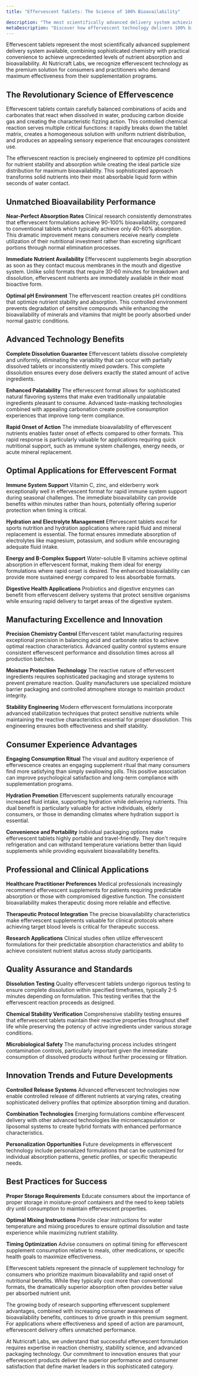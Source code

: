 ```yaml
---
title: "Effervescent Tablets: The Science of 100% Bioavailability"

description: "The most scientifically advanced delivery system achieving near-perfect absorption rates."
metaDescription: "Discover how effervescent technology delivers 100% bioavailability for supplements. Learn about instant dissolution, superior absorption, and why effervescent tablets are the premium choice for maximum effectiveness."
---
```


Effervescent tablets represent the most scientifically advanced supplement delivery system available, combining sophisticated chemistry with practical convenience to achieve unprecedented levels of nutrient absorption and bioavailability. At Nutricraft Labs, we recognize effervescent technology as the premium solution for consumers and practitioners who demand maximum effectiveness from their supplementation programs.

## The Revolutionary Science of Effervescence

Effervescent tablets contain carefully balanced combinations of acids and carbonates that react when dissolved in water, producing carbon dioxide gas and creating the characteristic fizzing action. This controlled chemical reaction serves multiple critical functions: it rapidly breaks down the tablet matrix, creates a homogeneous solution with uniform nutrient distribution, and produces an appealing sensory experience that encourages consistent use.

The effervescent reaction is precisely engineered to optimize pH conditions for nutrient stability and absorption while creating the ideal particle size distribution for maximum bioavailability. This sophisticated approach transforms solid nutrients into their most absorbable liquid form within seconds of water contact.

## Unmatched Bioavailability Performance

**Near-Perfect Absorption Rates**
Clinical research consistently demonstrates that effervescent formulations achieve 90-100% bioavailability, compared to conventional tablets which typically achieve only 40-60% absorption. This dramatic improvement means consumers receive nearly complete utilization of their nutritional investment rather than excreting significant portions through normal elimination processes.

**Immediate Nutrient Availability**
Effervescent supplements begin absorption as soon as they contact mucous membranes in the mouth and digestive system. Unlike solid formats that require 30-60 minutes for breakdown and dissolution, effervescent nutrients are immediately available in their most bioactive form.

**Optimal pH Environment**
The effervescent reaction creates pH conditions that optimize nutrient stability and absorption. This controlled environment prevents degradation of sensitive compounds while enhancing the bioavailability of minerals and vitamins that might be poorly absorbed under normal gastric conditions.

## Advanced Technology Benefits

**Complete Dissolution Guarantee**
Effervescent tablets dissolve completely and uniformly, eliminating the variability that can occur with partially dissolved tablets or inconsistently mixed powders. This complete dissolution ensures every dose delivers exactly the stated amount of active ingredients.

**Enhanced Palatability**
The effervescent format allows for sophisticated natural flavoring systems that make even traditionally unpalatable ingredients pleasant to consume. Advanced taste-masking technologies combined with appealing carbonation create positive consumption experiences that improve long-term compliance.

**Rapid Onset of Action**
The immediate bioavailability of effervescent nutrients enables faster onset of effects compared to other formats. This rapid response is particularly valuable for applications requiring quick nutritional support, such as immune system challenges, energy needs, or acute mineral replacement.

## Optimal Applications for Effervescent Format

**Immune System Support**
Vitamin C, zinc, and elderberry work exceptionally well in effervescent format for rapid immune system support during seasonal challenges. The immediate bioavailability can provide benefits within minutes rather than hours, potentially offering superior protection when timing is critical.

**Hydration and Electrolyte Management**
Effervescent tablets excel for sports nutrition and hydration applications where rapid fluid and mineral replacement is essential. The format ensures immediate absorption of electrolytes like magnesium, potassium, and sodium while encouraging adequate fluid intake.

**Energy and B-Complex Support**
Water-soluble B vitamins achieve optimal absorption in effervescent format, making them ideal for energy formulations where rapid onset is desired. The enhanced bioavailability can provide more sustained energy compared to less absorbable formats.

**Digestive Health Applications**
Probiotics and digestive enzymes can benefit from effervescent delivery systems that protect sensitive organisms while ensuring rapid delivery to target areas of the digestive system.

## Manufacturing Excellence and Innovation

**Precision Chemistry Control**
Effervescent tablet manufacturing requires exceptional precision in balancing acid and carbonate ratios to achieve optimal reaction characteristics. Advanced quality control systems ensure consistent effervescent performance and dissolution times across all production batches.

**Moisture Protection Technology**
The reactive nature of effervescent ingredients requires sophisticated packaging and storage systems to prevent premature reaction. Quality manufacturers use specialized moisture barrier packaging and controlled atmosphere storage to maintain product integrity.

**Stability Engineering**
Modern effervescent formulations incorporate advanced stabilization techniques that protect sensitive nutrients while maintaining the reactive characteristics essential for proper dissolution. This engineering ensures both effectiveness and shelf stability.

## Consumer Experience Advantages

**Engaging Consumption Ritual**
The visual and auditory experience of effervescence creates an engaging supplement ritual that many consumers find more satisfying than simply swallowing pills. This positive association can improve psychological satisfaction and long-term compliance with supplementation programs.

**Hydration Promotion**
Effervescent supplements naturally encourage increased fluid intake, supporting hydration while delivering nutrients. This dual benefit is particularly valuable for active individuals, elderly consumers, or those in demanding climates where hydration support is essential.

**Convenience and Portability**
Individual packaging options make effervescent tablets highly portable and travel-friendly. They don't require refrigeration and can withstand temperature variations better than liquid supplements while providing equivalent bioavailability benefits.

## Professional and Clinical Applications

**Healthcare Practitioner Preferences**
Medical professionals increasingly recommend effervescent supplements for patients requiring predictable absorption or those with compromised digestive function. The consistent bioavailability makes therapeutic dosing more reliable and effective.

**Therapeutic Protocol Integration**
The precise bioavailability characteristics make effervescent supplements valuable for clinical protocols where achieving target blood levels is critical for therapeutic success.

**Research Applications**
Clinical studies often utilize effervescent formulations for their predictable absorption characteristics and ability to achieve consistent nutrient status across study participants.

## Quality Assurance and Standards

**Dissolution Testing**
Quality effervescent tablets undergo rigorous testing to ensure complete dissolution within specified timeframes, typically 2-5 minutes depending on formulation. This testing verifies that the effervescent reaction proceeds as designed.

**Chemical Stability Verification**
Comprehensive stability testing ensures that effervescent tablets maintain their reactive properties throughout shelf life while preserving the potency of active ingredients under various storage conditions.

**Microbiological Safety**
The manufacturing process includes stringent contamination controls, particularly important given the immediate consumption of dissolved products without further processing or filtration.

## Innovation Trends and Future Developments

**Controlled Release Systems**
Advanced effervescent technologies now enable controlled release of different nutrients at varying rates, creating sophisticated delivery profiles that optimize absorption timing and duration.

**Combination Technologies**
Emerging formulations combine effervescent delivery with other advanced technologies like microencapsulation or liposomal systems to create hybrid formats with enhanced performance characteristics.

**Personalization Opportunities**
Future developments in effervescent technology include personalized formulations that can be customized for individual absorption patterns, genetic profiles, or specific therapeutic needs.

## Best Practices for Success

**Proper Storage Requirements**
Educate consumers about the importance of proper storage in moisture-proof containers and the need to keep tablets dry until consumption to maintain effervescent properties.

**Optimal Mixing Instructions**
Provide clear instructions for water temperature and mixing procedures to ensure optimal dissolution and taste experience while maximizing nutrient stability.

**Timing Optimization**
Advise consumers on optimal timing for effervescent supplement consumption relative to meals, other medications, or specific health goals to maximize effectiveness.

Effervescent tablets represent the pinnacle of supplement technology for consumers who prioritize maximum bioavailability and rapid onset of nutritional benefits. While they typically cost more than conventional formats, the dramatically superior absorption often provides better value per absorbed nutrient unit.

The growing body of research supporting effervescent supplement advantages, combined with increasing consumer awareness of bioavailability benefits, continues to drive growth in this premium segment. For applications where effectiveness and speed of action are paramount, effervescent delivery offers unmatched performance.

At Nutricraft Labs, we understand that successful effervescent formulation requires expertise in reaction chemistry, stability science, and advanced packaging technology. Our commitment to innovation ensures that your effervescent products deliver the superior performance and consumer satisfaction that define market leaders in this sophisticated category.